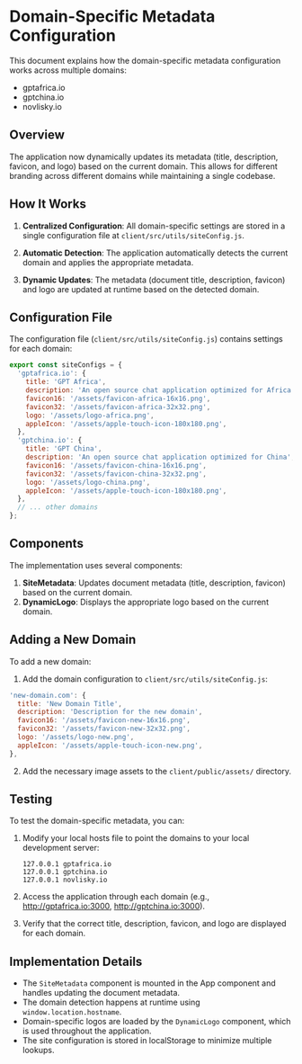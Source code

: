 # Domain-Specific Metadata Configuration

This document explains how the domain-specific metadata configuration works across multiple domains:

- gptafrica.io
- gptchina.io
- novlisky.io

## Overview

The application now dynamically updates its metadata (title, description, favicon, and logo) based on the current domain. This allows for different branding across different domains while maintaining a single codebase.

## How It Works

1. **Centralized Configuration**: All domain-specific settings are stored in a single configuration file at `client/src/utils/siteConfig.js`.

2. **Automatic Detection**: The application automatically detects the current domain and applies the appropriate metadata.

3. **Dynamic Updates**: The metadata (document title, description, favicon) and logo are updated at runtime based on the detected domain.

## Configuration File

The configuration file (`client/src/utils/siteConfig.js`) contains settings for each domain:

```javascript
export const siteConfigs = {
  'gptafrica.io': {
    title: 'GPT Africa',
    description: 'An open source chat application optimized for Africa',
    favicon16: '/assets/favicon-africa-16x16.png',
    favicon32: '/assets/favicon-africa-32x32.png',
    logo: '/assets/logo-africa.png',
    appleIcon: '/assets/apple-touch-icon-180x180.png',
  },
  'gptchina.io': {
    title: 'GPT China',
    description: 'An open source chat application optimized for China',
    favicon16: '/assets/favicon-china-16x16.png',
    favicon32: '/assets/favicon-china-32x32.png',
    logo: '/assets/logo-china.png',
    appleIcon: '/assets/apple-touch-icon-180x180.png',
  },
  // ... other domains
};
```

## Components

The implementation uses several components:

1. **SiteMetadata**: Updates document metadata (title, description, favicon) based on the current domain.
2. **DynamicLogo**: Displays the appropriate logo based on the current domain.

## Adding a New Domain

To add a new domain:

1. Add the domain configuration to `client/src/utils/siteConfig.js`:

```javascript
'new-domain.com': {
  title: 'New Domain Title',
  description: 'Description for the new domain',
  favicon16: '/assets/favicon-new-16x16.png',
  favicon32: '/assets/favicon-new-32x32.png',
  logo: '/assets/logo-new.png',
  appleIcon: '/assets/apple-touch-icon-new.png',
},
```

2. Add the necessary image assets to the `client/public/assets/` directory.

## Testing

To test the domain-specific metadata, you can:

1. Modify your local hosts file to point the domains to your local development server:

   ```
   127.0.0.1 gptafrica.io
   127.0.0.1 gptchina.io
   127.0.0.1 novlisky.io
   ```

2. Access the application through each domain (e.g., http://gptafrica.io:3000, http://gptchina.io:3000).

3. Verify that the correct title, description, favicon, and logo are displayed for each domain.

## Implementation Details

- The `SiteMetadata` component is mounted in the App component and handles updating the document metadata.
- The domain detection happens at runtime using `window.location.hostname`.
- Domain-specific logos are loaded by the `DynamicLogo` component, which is used throughout the application.
- The site configuration is stored in localStorage to minimize multiple lookups.
